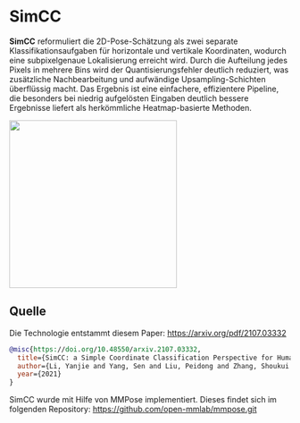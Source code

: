 # SimCC
**SimCC** reformuliert die 2D-Pose-Schätzung als zwei separate Klassifikationsaufgaben für horizontale und vertikale Koordinaten, wodurch eine subpixelgenaue Lokalisierung erreicht wird. Durch die Aufteilung jedes Pixels in mehrere Bins wird der Quantisierungsfehler deutlich reduziert, was zusätzliche Nachbearbeitung und aufwändige Upsampling-Schichten überflüssig macht. Das Ergebnis ist eine einfachere, effizientere Pipeline, die besonders bei niedrig aufgelösten Eingaben deutlich bessere Ergebnisse liefert als herkömmliche Heatmap-basierte Methoden.

<img src="./demo.gif" height="300px" />

## Quelle
Die Technologie entstammt diesem Paper:
https://arxiv.org/pdf/2107.03332
```bibtex
@misc{https://doi.org/10.48550/arxiv.2107.03332,
  title={SimCC: a Simple Coordinate Classification Perspective for Human Pose Estimation},
  author={Li, Yanjie and Yang, Sen and Liu, Peidong and Zhang, Shoukui and Wang, Yunxiao and Wang, Zhicheng and Yang, Wankou and Xia, Shu-Tao},
  year={2021}
}
```

SimCC wurde mit Hilfe von MMPose implementiert. Dieses findet sich im folgenden Repository:
https://github.com/open-mmlab/mmpose.git